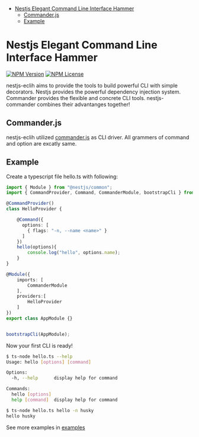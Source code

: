 - [Nestjs Elegant Command Line Interface Hammer](#nestjs-elegant-command-line-interface-hammer)
  - [Commander.js](#commanderjs)
  - [Example](#example)

# Nestjs Elegant Command Line Interface Hammer
[![NPM Version](https://img.shields.io/npm/v/nestjs-eclih.svg?style=flat)]()
[![NPM License](https://img.shields.io/npm/l/all-contributors.svg?style=flat)](https://github.com/charlesxsh/nestjs-eclih/blob/master/LICENSE)


nestjs-eclih aims to provide the tools to build powerful CLI with simple decorators.
Nestjs provides the powerful dependency injection system. Commander provides the flexible and concrete CLI tools. nestjs-commander combines their advantanges together!

## Commander.js
nestjs-eclih utilized [commander.js](https://github.com/tj/commander.js) as CLI driver. All grammers of command and option are excatly same.

## Example

Create a typescript file hello.ts with following:
```ts
import { Module } from "@nestjs/common";
import { CommandProvider, Command, CommanderModule, bootstrapCli } from "nestjs-eclih";

@CommandProvider()
class HelloProvider {

    @Command({
      options: [
        { flags: "-n, --name <name>" }
      ]
    })
    hello(options){
        console.log("hello", options.name);
    }
}

@Module({
    imports: [
        CommanderModule
    ],
    providers:[
        HelloProvider
    ]
})
export class AppModule {}


bootstrapCli(AppModule);
```

Now your first CLI is ready!

```bash
$ ts-node hello.ts --help
Usage: hello [options] [command]

Options:
  -h, --help      display help for command

Commands:
  hello [options]
  help [command]  display help for command

$ ts-node hello.ts hello -n husky
hello husky
```

See more examples in [examples](./examples)